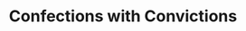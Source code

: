 ---
title: "Confections with Convictions"
url: /kalamazoo/confections-with-convictions/
shop: confectionery
---